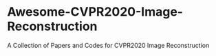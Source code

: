 # Awesome-CVPR2020-Image-Reconstruction
A Collection of Papers and Codes for CVPR2020 Image Reconstruction
